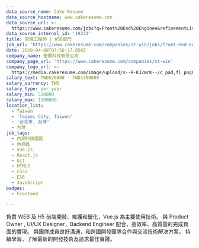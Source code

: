 ```yaml
---
data_source_name: Cake Resume
data_source_hostname: www.cakeresume.com
data_source_url: >-
  https://www.cakeresume.com/jobs?q=Front%20End%20Enginee&refinementList[lang_name][0]=E[…]tech_front-end-development&range[salary_range][min]=1000000
data_source_internal_id: '19333'
title: 前端工程師 ∣ WSD部門
job_url: 'https://www.cakeresume.com/companies/st-win/jobs/front-end-engineer-4179bb'
date: 2020-04-08T07:58:17.650Z
company_name: 聖勝科技有限公司
company_page_url: 'https://www.cakeresume.com/companies/st-win'
company_logo_url: >-
  https://media.cakeresume.com/image/upload/s--R-KJ2mrK--/c_pad,fl_png8,h_200,w_200/v1653966672/dzaoctwnfg2rfur7y4am.png
salary_text: TWD520000 - TWD1300000
salary_currency: TWD
salary_type: per_year
salary_min: 520000
salary_max: 1300000
location_list:
  - Taiwan
  - 'Taipei City, Taiwan'
  - '台北市, 台灣'
  - 台灣
job_tags:
  - 內湖科技園區
  - 內湖區
  - vue.js
  - React.js
  - Git
  - HTML5
  - CSS3
  - ES6
  - JavaScript
badges:
  - Frontend

---
```


負責 WEB 及 H5 前端開發、維護和優化，Vue.js 為主要使用技術。 與 Product Owner , UI/UX Designer，Backend Engineer 配合，高效率、高質量的完成頁面的實現。 與團隊成員良好溝通，和跨國開發團隊合作與交流技術解決方案。 持續學習，了解最新的開發技術及追求最佳實踐。